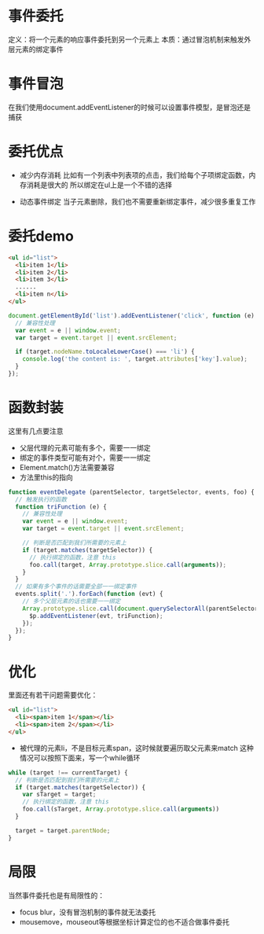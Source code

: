 
# 事件委托
定义：将一个元素的响应事件委托到另一个元素上
本质：通过冒泡机制来触发外层元素的绑定事件


# 事件冒泡
在我们使用document.addEventListener的时候可以设置事件模型，是冒泡还是捕获


# 委托优点
- 减少内存消耗
比如有一个列表中列表项的点击，我们给每个子项绑定函数，内存消耗是很大的
所以绑定在ul上是一个不错的选择

- 动态事件绑定
当子元素删除，我们也不需要重新绑定事件，减少很多重复工作



# 委托demo
```html
<ul id="list">
  <li>item 1</li>
  <li>item 2</li>
  <li>item 3</li>
  ......
  <li>item n</li>
</ul>
```
```js
document.getElementById('list').addEventListener('click', function (e) {
  // 兼容性处理
  var event = e || window.event;
  var target = event.target || event.srcElement;

  if (target.nodeName.toLocaleLowerCase() === 'li') {
    console.log('the content is: ', target.attributes['key'].value);
  }
});
```



# 函数封装
这里有几点要注意
- 父层代理的元素可能有多个，需要一一绑定
- 绑定的事件类型可能有对个，需要一一绑定
- Element.match()方法需要兼容
- 方法里this的指向


```js
function eventDelegate (parentSelector, targetSelector, events, foo) {
  // 触发执行的函数
  function triFunction (e) {
    // 兼容性处理
    var event = e || window.event;
    var target = event.target || event.srcElement;

    // 判断是否匹配到我们所需要的元素上
    if (target.matches(targetSelector)) {
      // 执行绑定的函数，注意 this
      foo.call(target, Array.prototype.slice.call(arguments));
    }
  }
  // 如果有多个事件的话需要全部一一绑定事件
  events.split('.').forEach(function (evt) {
    // 多个父层元素的话也需要一一绑定
    Array.prototype.slice.call(document.querySelectorAll(parentSelector)).forEach(function ($p) {
      $p.addEventListener(evt, triFunction);
    });
  });
}
```


# 优化
里面还有若干问题需要优化：
```html
<ul id="list">
  <li><span>item 1</span></li>
  <li><span>item 2</span></li>
</ul>
```
- 被代理的元素li，不是目标元素span，这时候就要遍历取父元素来match
这种情况可以按照下面来，写一个while循环

```js
while (target !== currentTarget) {
  // 判断是否匹配到我们所需要的元素上
  if (target.matches(targetSelector)) {
    var sTarget = target;
    // 执行绑定的函数，注意 this
    foo.call(sTarget, Array.prototype.slice.call(arguments))
  }

  target = target.parentNode;
}
```


# 局限
当然事件委托也是有局限性的：
- focus blur，没有冒泡机制的事件就无法委托
- mousemove，mouseout等根据坐标计算定位的也不适合做事件委托